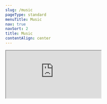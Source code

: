 ```yaml
---
slug: /music
pageType: standard
menuTitle: Music
nav: true
navSort: 2
title: Music
contentAlign: center
---
```

<div class="col-sm-10 offset-sm-1 col-md-8 offset-md-2 embed-responsive embed-responsive-16by9">
    <iframe class="embed-responsive-item" src="https://bandcamp.com/EmbeddedPlayer/album=1972951150/size=large/bgcol=333333/linkcol=e99708/artwork=small/transparent=true/" seemless><a href="http://livingtype.bandcamp.com/album/live-demos">Live Demos by Living Type</a></iframe>
</div>